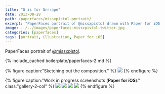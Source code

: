```yaml
---
title: "G is for Grrrape"
date: 2013-08-28
path: /paperfaces/missxpistol-portrait/
excerpt: "PaperFaces portrait of @missxpistol drawn with Paper for iOS on an iPad."
image: ../../images/paperfaces-missxpistol-twitter.jpg
categories: [paperfaces]
tags: [portrait, illustration, Paper for iOS]
---
```


PaperFaces portrait of [@missxpistol](https://twitter.com/missxpistol).

{% include_cached boilerplate/paperfaces-2.md %}

{% figure caption:"Sketching out the composition." %}
[![](../../images/paperfaces-missxpistol-process-1-750.jpg)](../../images/paperfaces-missxpistol-process-1-lg.jpg)
{% endfigure %}

{% figure caption:"Work in progress screenshots (**Paper for iOS**)." class:"gallery-2-col" %}
[![](../../images/paperfaces-missxpistol-process-2-600.jpg)](../../images/paperfaces-missxpistol-process-2-lg.jpg)
[![](../../images/paperfaces-missxpistol-process-3-600.jpg)](../../images/paperfaces-missxpistol-process-3-lg.jpg)
[![](../../images/paperfaces-missxpistol-process-4-600.jpg)](../../images/paperfaces-missxpistol-process-4-lg.jpg)
[![](../../images/paperfaces-missxpistol-process-5-600.jpg)](../../images/paperfaces-missxpistol-process-5-lg.jpg)
{% endfigure %}
